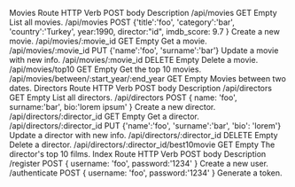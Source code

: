 Movies
Route 	HTTP Verb 	POST body 	Description
/api/movies 	GET 	Empty 	List all movies.
/api/movies 	POST 	{'title':'foo', 'category':'bar', 'country':'Turkey', year:1990, director:"id", imdb_score: 9.7 } 	Create a new movie.
/api/movies/:movie_id 	GET 	Empty 	Get a movie.
/api/movies/:movie_id 	PUT 	{'name':'foo', 'surname':'bar'} 	Update a movie with new info.
/api/movies/:movie_id 	DELETE 	Empty 	Delete a movie.
/api/movies/top10 	GET 	Empty 	Get the top 10 movies.
/api/movies/between/:start_year/:end_year 	GET 	Empty 	Movies between two dates.
Directors
Route 	HTTP Verb 	POST body 	Description
/api/directors 	GET 	Empty 	List all directors.
/api/directors 	POST 	{ name: 'foo', surname:'bar', bio:'lorem ipsum' } 	Create a new director.
/api/directors/:director_id 	GET 	Empty 	Get a director.
/api/directors/:director_id 	PUT 	{'name':'foo', 'surname':'bar', 'bio': 'lorem'} 	Update a director with new info.
/api/directors/:director_id 	DELETE 	Empty 	Delete a director.
/api/directors/:director_id/best10movie 	GET 	Empty 	The director's top 10 films.
Index
Route 	HTTP Verb 	POST body 	Description
/register 	POST 	{ username: 'foo', password:'1234' } 	Create a new user.
/authenticate 	POST 	{ username: 'foo', password:'1234' } 	Generate a token.